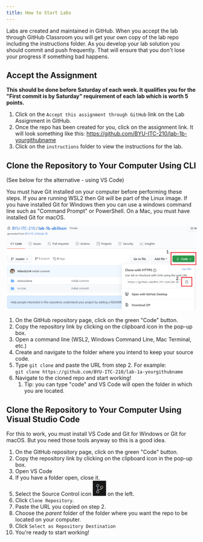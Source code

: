 ```yaml
---
title: How to Start Labs
---
```

Labs are created and maintained in GitHub. When you accept the lab through GitHub Classroom you will get your own copy of the lab repo including the instructions folder. As you develop your lab solution you should commit and push frequently. That will ensure that you don't lose your progress if something bad happens.

## Accept the Assignment

**This should be done before Saturday of each week. It qualifies you for the "First commit is by Saturday" requirement of each lab which is worth 5 points.**

1. Click on the `Accept this assignment through GitHub` link on the Lab Assignment in GitHub.
2. Once the repo has been created for you, click on the assignment link. It will look something like this: <a href="about:blank" onclick="alert('This is not a real link.')">https://github.com/BYU-ITC-210/lab-1b-yourgithubname</a>
3. Click on the `instructions` folder to view the instructions for the lab.

## Clone the Repository to Your Computer Using CLI

(See below for the alternative - using VS Code)

You must have Git installed on your computer before performing these steps. If you are running WSL2 then Git will be part of the Linux image. If you have installed Git for Windows then you can use a windows command line such as "Command Prompt" or PowerShell. On a Mac, you must have installed Git for macOS.

![Clone-Screenshot](/images/Clone-Github.png)

1. On the GitHub repository page, click on the green "Code" button.
2. Copy the repository link by clicking on the clipboard icon in the pop-up box.
3. Open a command line (WSL2, Windows Command Line, Mac Terminal, etc.)
4. Create and navigate to the folder where you intend to keep your source code.
5. Type `git clone` and paste the URL from step 2. For example:<br/>
`git clone https://github.com/BYU-ITC-210/lab-1a-yourgithubname`
6. Navigate to the cloned repo and start working!
    1. Tip: you can type "code" and VS Code will open the folder in which you are located.

## Clone the Repository to Your Computer Using Visual Studio Code

For this to work, you must install VS Code and Git for Windows or Git for macOS. But you need those tools anyway so this is a good idea.

1. On the GitHub repository page, click on the green "Code" button.
2. Copy the repository link by clicking on the clipboard icon in the pop-up box.
3. Open VS Code
4. If you have a folder open, close it.
5. Select the Source Control icon ![Source Contro Icon](/images/SourceControIcon.png) on the left.
6. Click `Clone Repository`.
7. Paste the URL you copied on step 2.
8. Choose the *parent* folder of the folder where you want the repo to be located on your computer.
9. Click `Select as Repository Destination`
10. You're ready to start working!

